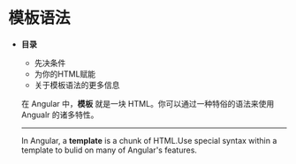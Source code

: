# 模板语法

* **目录**

  * 先决条件
  * 为你的HTML赋能
  * 关于模板语法的更多信息

  在 Angular 中，**模板** 就是一块 HTML。你可以通过一种特俗的语法来使用 Angualr 的诸多特性。

  -----------------------------------------------------------------------------------------

  In Angular, a **template** is a chunk of HTML.Use special syntax within a template to bulid on many of Angular's features.



